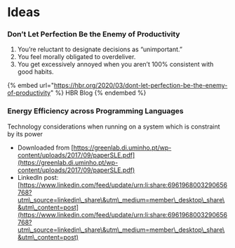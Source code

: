 # Ideas

### Don’t Let Perfection Be the Enemy of Productivity

1. You’re reluctant to designate decisions as “unimportant.”
2. You feel morally obligated to overdeliver.
3. You get excessively annoyed when you aren’t 100% consistent with good habits.

{% embed url="https://hbr.org/2020/03/dont-let-perfection-be-the-enemy-of-productivity" %}
HBR Blog
{% endembed %}

### Energy Efficiency across Programming Languages

Technology considerations when running on a system which is constraint by its power

* Downloaded from [https://greenlab.di.uminho.pt/wp-content/uploads/2017/09/paperSLE.pdf](https://greenlab.di.uminho.pt/wp-content/uploads/2017/09/paperSLE.pdf)
* LinkedIn post: [https://www.linkedin.com/feed/update/urn:li:share:6961968003290656768?utm\_source=linkedin\_share\&utm\_medium=member\_desktop\_share\&utm\_content=post](https://www.linkedin.com/feed/update/urn:li:share:6961968003290656768?utm\_source=linkedin\_share\&utm\_medium=member\_desktop\_share\&utm\_content=post)

